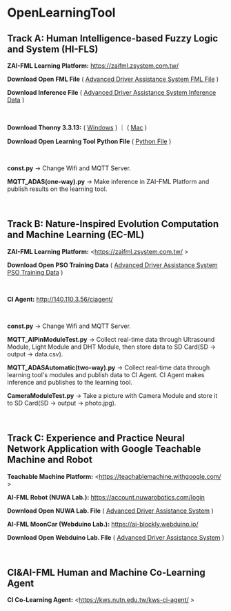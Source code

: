 
# OpenLearningTool

## Track A: Human Intelligence-based Fuzzy Logic and System (HI-FLS)

**ZAI-FML Learning Platform:** <https://zaifml.zsystem.com.tw/>

**Download Open FML File** ( [Advanced Driver Assistance System FML File](https://drive.google.com/file/d/18PaXsf3rzKEZxrDBEIcwxLozbwuLXNBb/view?usp=sharing "Advanced Driver Assistance System FML File") )

**Download Inference File** ( [Advanced Driver Assistance System Inference Data](https://docs.google.com/spreadsheets/d/193wGnGdTmlP6l5Ld--_ZDUk7_Z6I2U1P/edit?usp=sharing&ouid=104944178392341230332&rtpof=true&sd=true "Advanced Driver Assistance System Inference") )

&nbsp;

**Download Thonny 3.3.13:** ( [Windows](https://drive.google.com/file/d/1X3sWehVB4dmLMZzL8K6yRovIIX3VgryW/view "Windows") ) ｜ ( [Mac](https://drive.google.com/file/d/1s2hR1scJ55DbkFGuoZQuhwAVQfhI9W2R/view "Mac") )

**Download Open Learning Tool Python File** ( [Python File](https://github.com/NUTNKWS/OpenLearningTool "Python File") )

&nbsp;

**const.py**  → Change Wifi and MQTT Server.

**MQTT_ADAS(one-way).py** → Make inference in ZAI-FML Platform and publish results on the learning tool.

&nbsp;

## Track B: Nature-Inspired Evolution Computation and Machine Learning (EC-ML)

**ZAI-FML Learning Platform:** <https://zaifml.zsystem.com.tw/ >

**Download Open PSO Training Data** ( [Advanced Driver Assistance System PSO Training Data](https://docs.google.com/spreadsheets/d/1GzfTc5A0Z3JuhiQ-hl-pDKLgzwjroAMq/edit?usp=sharing&ouid=104944178392341230332&rtpof=true&sd=true "Advanced Driver Assistance System PSO Training Data") )

&nbsp;

**CI Agent:** <http://140.110.3.56/ciagent/>

&nbsp;

**const.py**  → Change Wifi and MQTT Server.

**MQTT_AIPinModuleTest.py**  → Collect real-time data through Ultrasound Module, Light Module and DHT Module, then store data to SD Card(SD → output → data.csv).

**MQTT_ADASAutomatic(two-way).py** → Collect real-time data through learning tool's modules and publish data to CI Agent. CI Agent makes inference and publishes to the learning tool.

**CameraModuleTest.py** → Take a picture with Camera Module and store it to SD Card(SD → output → photo.jpg).

&nbsp;

## Track C: Experience and Practice Neural Network Application with Google Teachable Machine and Robot

**Teachable Machine Platform:** <https://teachablemachine.withgoogle.com/ >

**AI-FML Robot (NUWA Lab.):** <https://account.nuwarobotics.com/login>

**Download Open NUWA Lab. File** ( [Advanced Driver Assistance System](https://drive.google.com/file/d/1p5p7Z4TtFgifud19O8uj8R9BuMPzdPkt/view?usp=sharing "Advanced Driver Assistance System") )

**AI-FML MoonCar (Webduino Lab.):** <https://ai-blockly.webduino.io/>

**Download Open Webduino Lab. File** ( [Advanced Driver Assistance System](https://drive.google.com/file/d/16EkG0p5oMI2RbgUXQZzk-_pmvFxIYapj/view?usp=sharing "Advanced Driver Assistance System") )

&nbsp;

## CI&AI-FML Human and Machine Co-Learning Agent

**CI Co-Learning Agent:** <https://kws.nutn.edu.tw/kws-ci-agent/ >

&nbsp;
